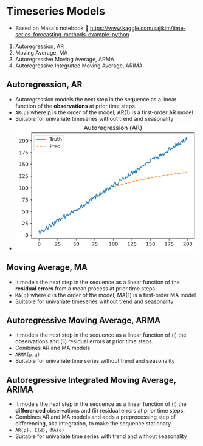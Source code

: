 
# Timeseries Models

- Based on Masa's notebook 👏 https://www.kaggle.com/sajikim/time-series-forecasting-methods-example-python
1. Autoregression, AR
2. Moving Average, MA
3. Autoregressive Moving Average, ARMA
4. Autoregressive Integrated Moving Average, ARIMA


## Autoregression, AR
- Autoregression models the next step in the sequence as a linear function of the **observations** at prior time steps.
- `AR(p)` where p is the order of the model; AR(1) is a first-order AR model
- Suitable for univariate timeseries without trend and seasonality
- ![autoregression,AR_model](1_autoregression,AR_model.png)


## Moving Average, MA
- It models the next step in the sequence as a linear function of the **residual errors** from a mean process at prior time steps.
- `MA(q)` where q is the order of the model; MA(1) is a first-order MA model
- Suitable for univariate timeseries without trend and seasonality


## Autoregressive Moving Average, ARMA
- It models the next step in the sequence as a linear function of (i) the observations and (ii) residual errors at prior time steps.
- Combines AR and MA models
- `ARMA(p,q)`
- Suitable for univariate time series without trend and seasonality


## Autoregressive Integrated Moving Average, ARIMA
- It models the next step in the sequence as a linear function of (i) the **differenced** observations and (ii) residual errors at prior time steps.
- Combines AR and MA models and adds a preprocessing step of differencing, aka integration, to make the sequence stationary
- `AR(p), I(d), MA(q)`
- Suitable for univariate time series with trend and without seasonality
